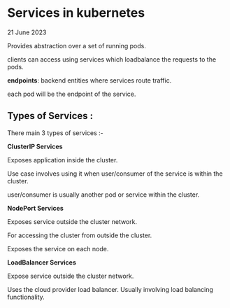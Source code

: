 # Services in kubernetes
21 June 2023

Provides abstraction over a set of running pods.

clients can access using services which loadbalance the requests to the pods.


**endpoints**: backend entities where services route traffic.

each pod will be the endpoint of the service.

**Types of Services :**
---

There main 3 types of services :-


**ClusterIP Services**

Exposes application inside the cluster.

Use case involves using it when user/consumer of the service is within the cluster.

user/consumer is usually another pod or service within the cluster.


**NodePort Services**

Exposes service outside the cluster network.

For accessing the cluster from outside the cluster.

Exposes the service on each node.


**LoadBalancer Services**

Expose service outside the cluster network.

Uses the cloud provider load balancer. Usually involving load balancing functionality.



